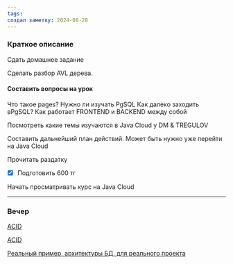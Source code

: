 ```yaml
---
tags: 
создал заметку: 2024-08-28
---
```

### Краткое описание

Сдать домашнее задание

Сделать разбор AVL дерева. 
#### Составить вопросы на урок

Что такое pages? 
Нужно ли изучать PgSQL 
Как далеко заходить вPgSQL? 
Как работает FRONTEND и BACKEND между собой

Посмотреть какие темы изучаются в Java Cloud
у DM & TREGULOV 

Составить дальнейший план действий. Может быть нужно уже перейти на Java Cloud

Прочитать раздатку

- [x] Подготовить 600 тг

Начать просматривать курс на Java Cloud 

---
### Вечер

[ACID](https://www.youtube.com/watch?v=gxCIZCDnBlY&list=PLURucSbFlTbS9o88IvLB14YLuebq0jrvr)

[ACID](https://www.youtube.com/watch?v=gOB3hpAVIIQ)

[Реальный пример, архитектуры БД, для реального проекта](https://www.youtube.com/watch?v=Le068hyK0ec)







